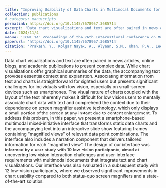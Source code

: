 ```yaml
---
title: "Improving Usability of Data Charts in Multimodal Documents for Low Vision Users"
collection: publications
# category: manuscripts
permalink: https://doi.org/10.1145/3678957.3685714
excerpt: 'Data chart visualizations and text are often paired in news articles, online blogs, and academic publications to present complex data. While chart visualizations offer graphical summaries of the data, the accompanying text provides essential context and explanation. Associating information from text and charts is straightforward for sighted users but presents significant challenges for individuals with low vision, especially on small-screen devices such as smartphones. The visual nature of charts coupled with the layout of the text inherently makes it difficult for low vision users to mentally associate chart data with text and comprehend the content due to their dependence on screen magnifier assistive technology, which only displays a small portion of the screen at any instant due to content enlargement. To address this problem, in this paper, we present a smartphone-based multimodal mixed-initiative interface that transforms static data charts and the accompanying text into an interactive slide show featuring frames containing “magnified views” of relevant data point combinations. The interface also includes a narration component that delivers tailored information for each “magnified view”. The design of our interface was informed by a user study with 10 low-vision participants, aimed at uncovering low vision interaction challenges and user-interface requirements with multimodal documents that integrate text and chart visualizations. Our interface was also evaluated in a subsequent study with 12 low-vision participants, where we observed significant improvements in chart usability compared to both status-quo screen magnifiers and a state-of-the-art solution.'
date: 2024/11/4
venue: 'ICMI 24: Proceedings of the 26th International Conference on Multimodal Interaction'
paperurl: 'https://doi.org/10.1145/3678957.3685714'
citation: 'Prakash, Y., Kolgar Nayak, A., Alyaan, S.M., Khan, P.A., Lee, H.N. and Ashok, V., 2024, November. Improving Usability of Data Charts in Multimodal Documents for Low Vision Users. In Proceedings of the 26th International Conference on Multimodal Interaction (pp. 498-507).'
---
```


Data chart visualizations and text are often paired in news articles, online blogs, and academic publications to present complex data. While chart visualizations offer graphical summaries of the data, the accompanying text provides essential context and explanation. Associating information from text and charts is straightforward for sighted users but presents significant challenges for individuals with low vision, especially on small-screen devices such as smartphones. The visual nature of charts coupled with the layout of the text inherently makes it difficult for low vision users to mentally associate chart data with text and comprehend the content due to their dependence on screen magnifier assistive technology, which only displays a small portion of the screen at any instant due to content enlargement. To address this problem, in this paper, we present a smartphone-based multimodal mixed-initiative interface that transforms static data charts and the accompanying text into an interactive slide show featuring frames containing “magnified views” of relevant data point combinations. The interface also includes a narration component that delivers tailored information for each “magnified view”. The design of our interface was informed by a user study with 10 low-vision participants, aimed at uncovering low vision interaction challenges and user-interface requirements with multimodal documents that integrate text and chart visualizations. Our interface was also evaluated in a subsequent study with 12 low-vision participants, where we observed significant improvements in chart usability compared to both status-quo screen magnifiers and a state-of-the-art solution.
